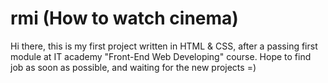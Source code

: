# rmi (How to watch cinema)
<p> Hi there, this is my first project written in HTML & CSS, after a passing first module at IT academy "Front-End Web Developing" course. Hope to find job as soon as possible, and waiting for the new projects =) </p>
